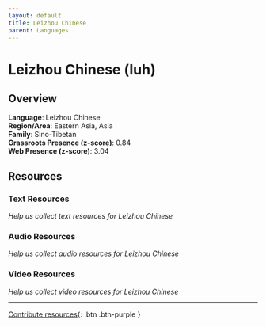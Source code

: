 ```yaml
---
layout: default
title: Leizhou Chinese
parent: Languages
---
```


# Leizhou Chinese (luh)

## Overview

**Language**: Leizhou Chinese  
**Region/Area**: Eastern Asia, Asia  
**Family**: Sino-Tibetan  
**Grassroots Presence (z-score)**: 0.84  
**Web Presence (z-score)**: 3.04  

## Resources

### Text Resources
*Help us collect text resources for Leizhou Chinese*

### Audio Resources
*Help us collect audio resources for Leizhou Chinese*

### Video Resources
*Help us collect video resources for Leizhou Chinese*

---

[Contribute resources](https://forms.office.com/e/1SfLJx3u1r){: .btn .btn-purple }
